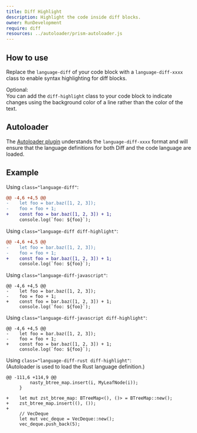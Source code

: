 ```yaml
---
title: Diff Highlight
description: Highlight the code inside diff blocks.
owner: RunDevelopment
require: diff
resources: ../autoloader/prism-autoloader.js
---
```


<section class="language-none">

# How to use

Replace the `language-diff` of your code block with a `language-diff-xxxx` class to enable syntax highlighting for diff blocks.

Optional:  
You can add the `diff-highlight` class to your code block to indicate changes using the background color of a line rather than the color of the text.

## Autoloader

The [Autoloader plugin](../autoloader) understands the `language-diff-xxxx` format and will ensure that the language definitions for both Diff and the code language are loaded.

</section>

<section class="language-none">

# Example

Using `class="language-diff"`:

```diff
@@ -4,6 +4,5 @@
-    let foo = bar.baz([1, 2, 3]);
-    foo = foo + 1;
+    const foo = bar.baz([1, 2, 3]) + 1;
     console.log(`foo: ${foo}`);
```

Using `class="language-diff diff-highlight"`:

```diff { .diff-highlight }
@@ -4,6 +4,5 @@
-    let foo = bar.baz([1, 2, 3]);
-    foo = foo + 1;
+    const foo = bar.baz([1, 2, 3]) + 1;
     console.log(`foo: ${foo}`);
```

Using `class="language-diff-javascript"`:

```diff-javascript
@@ -4,6 +4,5 @@
-    let foo = bar.baz([1, 2, 3]);
-    foo = foo + 1;
+    const foo = bar.baz([1, 2, 3]) + 1;
     console.log(`foo: ${foo}`);
```

Using `class="language-diff-javascript diff-highlight"`:

```diff-javascript { .diff-highlight }
@@ -4,6 +4,5 @@
-    let foo = bar.baz([1, 2, 3]);
-    foo = foo + 1;
+    const foo = bar.baz([1, 2, 3]) + 1;
     console.log(`foo: ${foo}`);
```

Using `class="language-diff-rust diff-highlight"`:  
(Autoloader is used to load the Rust language definition.)

```diff-rust { .diff-highlight }
@@ -111,6 +114,9 @@
         nasty_btree_map.insert(i, MyLeafNode(i));
     }

+    let mut zst_btree_map: BTreeMap<(), ()> = BTreeMap::new();
+    zst_btree_map.insert((), ());
+
     // VecDeque
     let mut vec_deque = VecDeque::new();
     vec_deque.push_back(5);
```

</section>

